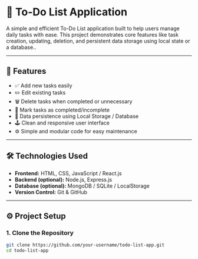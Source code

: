 # 📝 To-Do List Application

A simple and efficient To-Do List application built to help users manage daily tasks with ease. This project demonstrates core features like task creation, updating, deletion, and persistent data storage using local state or a database..

---

## 🚀 Features

- ✅ Add new tasks easily  
- ✏️ Edit existing tasks  
- 🗑️ Delete tasks when completed or unnecessary  
- 🎯 Mark tasks as completed/incomplete  
- 💾 Data persistence using Local Storage / Database  
- 🕹️ Clean and responsive user interface  
- ⚙️ Simple and modular code for easy maintenance  

---

## 🛠️ Technologies Used

- **Frontend:** HTML, CSS, JavaScript / React.js  
- **Backend (optional):** Node.js, Express.js  
- **Database (optional):** MongoDB / SQLite / LocalStorage  
- **Version Control:** Git & GitHub  

---

## ⚙️ Project Setup

### 1. Clone the Repository
```bash
git clone https://github.com/your-username/todo-list-app.git
cd todo-list-app
